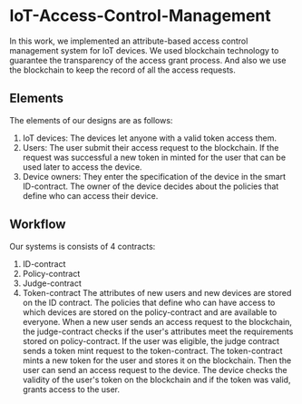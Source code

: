 # IoT-Access-Control-Management
In this work, we implemented an attribute-based access control management system for IoT devices. We used blockchain technology to guarantee the transparency of the access grant process. And also we use the blockchain to keep the record of all the access requests.
## Elements
The elements of our designs are as follows:
1) IoT devices: The devices let anyone with a valid token access them.
2) Users: The user submit their access request to the blockchain. If the request was successful a new token in minted for the user that can be used later to access the device.
3) Device owners: They enter the specification of the device in the smart ID-contract. The owner of the device decides about the policies that define who can access their device.
## Workflow
Our systems is consists of 4 contracts:
1) ID-contract
2) Policy-contract
3) Judge-contract
4) Token-contract
The attributes of new users and new devices are stored on the ID contract. 
The policies that define who can have access to which devices are stored on the policy-contract and are available to everyone. When a new user sends an access request to the blockchain, the judge-contract
checks if the user's attributes meet the requirements stored on policy-contract. If the user was eligible, the judge contract sends a token mint request to the token-contract. The token-contract mints a new token for the user and stores it on the blockchain. Then the user can send an access request to the device. The device checks the validity of the user's token on the blockchain and if the token was valid, grants access to the user. 
